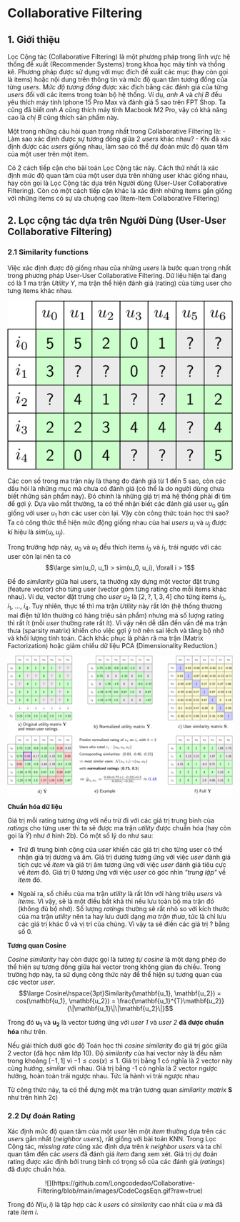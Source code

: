 # Collaborative Filtering


## 1. Giới thiệu

Lọc Cộng tác (Collaborative Filtering) là một phương pháp trong lĩnh vực hệ thống đề xuất (Recommender Systems) trong khoa học máy tính và thống kê. Phương pháp được sử dụng với mục đích đề xuất các mục (hay còn gọi là items) hoặc nội dung trên thông tin và mức độ quan tâm tương đồng của từng *users*. *Mức độ tương đồng* được xác địch bằng các đánh giá của từng *users* đối với các items trong toàn bộ hệ thống. Ví dụ, *anh A* và *chị B* đều yêu thích máy tính Iphone 15 Pro Max và đánh giá 5 sao trên FPT Shop. Ta cũng đã biết *anh A* cũng thích máy tính Macbook M2 Pro, vậy có khả năng cao là *chị B* cũng thích sản phẩm này.

Một trong những câu hỏi quan trọng nhất trong Collaborative Filtering là:
    - Làm sao xác định được sự tương đồng giữa 2 *users* khác nhau?
    - Khi đã xác định được các *users* giống nhau, làm sao có thể dự đoán mức độ quan tâm của một user trên một item.

Có 2 cách tiếp cận cho bài toán Lọc Cộng tác này. Cách thứ nhất là xác định mức độ quan tâm của một user dựa trên những user khác giống nhau, hay còn gọi là Lọc Cộng tác dựa trên Người dùng (User-User Collaborative Filtering). Còn có một cách tiếp cận khác là xác định những items gần giống với những items có sự ưa chuộng cao (Item-Item Collaborative Filtering)



## 2. Lọc cộng tác dựa trên Người Dùng (User-User Collaborative Filtering)

### 2.1 Similarity functions

Việc xác định được độ giống nhau của những *users* là bước quan trọng nhất trong phương pháp User-User Collaborative Filtering. Dữ liệu hiện tại đang có là 1 ma trận *Utility* $Y$, ma trận thể hiện đánh giá (rating) của từng user cho tưng items khác nhau. 

![Hình 1: Ma trận Utility $Y$](https://github.com/Longcodedao/Collaborative-Filtering/blob/main/images/utility.png?raw=true)

Các con số trong ma trận này là thang đo đánh giá từ 1 đến 5 sao, còn các dấu hỏi là những mục mà chưa có đánh giá (có thể là do người dùng chưa biết những sản phẩm này). Đó chính là những giá trị mà hệ thống phải đi tìm để gợi ý. Dựa vào mắt thường, ta có thể nhận biết các đánh giá user $u_0$ gần giống với user $u_1$ hơn các user còn lại. Vậy còn công thức toán học thì sao? Ta có công thức thể hiện mức động giống nhau của hai *users* $u_i$ và $u_j$ được kí hiệu là $sim(u_i, u_j)$. 

Trong trường hợp này, $u_0$ và $u_1$ đều thích items $i_0$ và $i_1$, trái ngược với các user còn lại nên ta có $$\large sim(u_0, u_1) > sim(u_0, u_i),  \forall i > 1$$

Để đo *similarity* giữa hai users, ta thường xây dựng một vector đặt trưng (feature vector) cho từng user (vector gồm từng rating cho mỗi items khác nhau). Ví dụ, vector đặt trưng cho *user* $u_2$ là $[2, ?, 1, 3, 4]$ cho từng items $i_0$, $i_1$, ..., $i_4$. Tuy nhiên, thực tế thì ma trận *Utility* này rất lớn (hệ thống thương mai điện tử  lớn thường có hàng triệu sản phẩm) nhưng mà số lượng rating thì rất ít (mỗi *user* thường rate rất ít). Vì vậy nên dễ dẫn đến vấn đề ma trận thưa (sparsity matrix) khiến cho việc gợi ý trở nên sai lệch và tăng bộ nhớ và khối lượng tính toán. Cách khắc phục là phân rã ma trận (Matrix Factorization) hoặc giảm chiều dữ liệu PCA (Dimensionality Reduction.)

![Hình 2: Ví dụ mô tả User-user Collaborative Filtering. a) Utility Matrix ban đầu. b) Utility Matrix đã được chuẩn hoá. c) User similarity matrix. d) Dự đoán các (normalized) ratings còn thiếu. e) Ví dụ về cách dự đoán normalized rating của $u_1$ cho $i_1$ f) Dự đoán các (denormalized) ratings còn thiếu.](https://github.com/Longcodedao/Collaborative-Filtering/blob/main/images/user_cf.png?raw=true)


**Chuẩn hóa dữ liệu**

Giá trị mỗi rating tương ứng với nếu trừ đi với các giá trị trung bình của *ratings* cho từng user thì ta sẽ được ma trận *utility* được chuẩn hóa (hay còn gọi là $\hat{Y}$) như ở hình 2b). Có một số lý do như sau:

- Trừ đi trung bình cộng của *user* khiến các giá trị cho từng user có thể nhận giá trị dương và âm. Giá trị dương tương ứng với việc *user* đánh giá tích cực về *item* và giá trị âm tương ứng với việc *user* đánh giá tiêu cực về *item* đó. Giá trị 0 tương ứng với việc *user* có góc nhìn *"trung lập"* về *item* đó.

- Ngoài ra, số chiều của ma trận *utility* là rất lớn với hàng triêụ *users* và *items*. Vì vậy, sẽ là một điều bất khả thi nếu lưu toàn bộ ma trận đó (không đủ bộ nhớ). Số lượng *ratings* thường sẽ rất nhỏ so với kích thước của ma trận *utility* nên ta hay lưu dưới dạng *ma trận thưa*, tức là chỉ lưu các giá trị khác 0 và vị trí của chúng. Vì vậy ta sẽ điền các giá trị ? bằng số 0.

**Tương quan Cosine**

*Cosine similarity* hay còn được gọi là *tương tự cosine* là một dạng phép đo thể hiện sự tương đồng giữa hai vector trong không gian đa chiều. Trong trường hợp này, ta sử dụng công thức này để thể hiện sự tương quan của các vector *user*. $$\large Cosine\hspace{3pt}Similarity(\mathbf{u_1}, \mathbf{u_2}) = cos(\mathbf{u_1}, \mathbf{u_2}) = \frac{\mathbf{u_1}^{T}\mathbf{u_2}}{\|\mathbf{u_1}\|\|\mathbf{u_2}\|}$$

Trong đó $\mathbf{u_1}$ và $\mathbf{u_2}$ là vector tương ứng với *user 1* và *user 2* **đã được chuẩn hóa** như trên.

Nếu giải thích dưới góc độ Toán học thì *cosine similarity* đo giá trị góc giữa 2 vector (đã học năm lớp 10). Độ *similarity* của hai vector này là đều nằm trong khoảng $[-1, 1]$ vì $-1 \leq cos(x) \leq 1$. Giá trị bằng 1 có nghĩa là 2 vector này cùng hướng, *similar* với nhau. Giá trị bằng -1 có nghĩa là 2 vector ngược hướng, hoàn toàn trái ngược nhau. Tức là hành vi trái ngược nhau

Từ công thức này, ta có thể dựng một ma trận tương quan *similarity matrix* $\mathbf{S}$ như trên hình 2c)  


### 2.2 Dự đoán Rating

Xác định mức độ quan tâm của một *user* lên một *item* thường dựa trên các *users* gần nhất (*neighbor users*), rất giống với bài toán KNN. Trong Lọc Cộng tác, *missing rate* cũng xác định dựa trên $k$ *neighbor users* và ta chỉ quan tâm đến các *users* đã đánh giá *item* đang xem xét. Giá trị dự đoán rating được xác định bởi trung bình có trọng số của các đánh giá (*ratings*) đã được chuẩn hóa. 

<center>
![](https://github.com/Longcodedao/Collaborative-Filtering/blob/main/images/CodeCogsEqn.gif?raw=true) 
</center>

Trong đó $N(u, i)$ là tập hợp các $k$ *users* có *similarity* cao nhất của $u$ mà đã rate *item* $i$.



